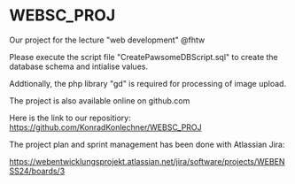 # WEBSC_PROJ
Our project for the lecture "web development" @fhtw

Please execute the script file "CreatePawsomeDBScript.sql" to create the database schema and intialise values.

Addtionally, the php library "gd" is required for processing of image upload.

The project is also available online on github.com

Here is the link to our repositiory: https://github.com/KonradKonlechner/WEBSC_PROJ

The project plan and sprint management has been done with Atlassian Jira:

https://webentwicklungsprojekt.atlassian.net/jira/software/projects/WEBENSS24/boards/3